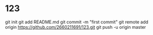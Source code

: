 # 123
git init
git add README.md
git commit -m "first commit"
git remote add origin https://github.com/2660211691/123.git
git push -u origin master
